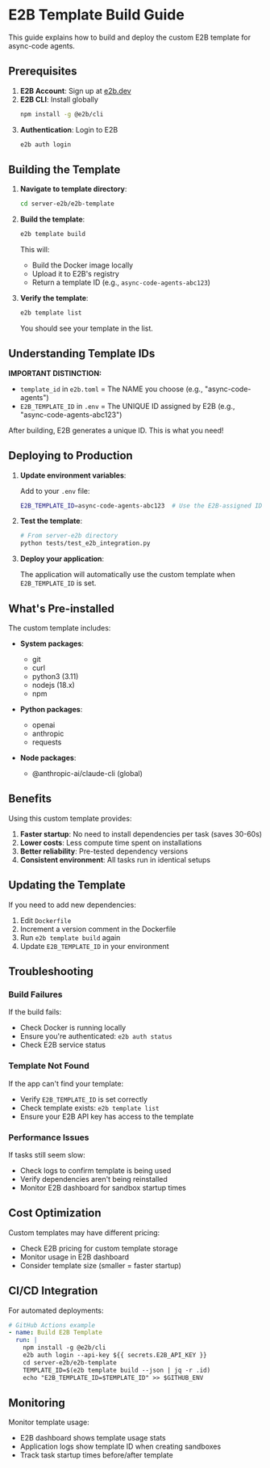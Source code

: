 # E2B Template Build Guide

This guide explains how to build and deploy the custom E2B template for async-code agents.

## Prerequisites

1. **E2B Account**: Sign up at [e2b.dev](https://e2b.dev)
2. **E2B CLI**: Install globally
   ```bash
   npm install -g @e2b/cli
   ```
3. **Authentication**: Login to E2B
   ```bash
   e2b auth login
   ```

## Building the Template

1. **Navigate to template directory**:
   ```bash
   cd server-e2b/e2b-template
   ```

2. **Build the template**:
   ```bash
   e2b template build
   ```
   
   This will:
   - Build the Docker image locally
   - Upload it to E2B's registry
   - Return a template ID (e.g., `async-code-agents-abc123`)

3. **Verify the template**:
   ```bash
   e2b template list
   ```
   
   You should see your template in the list.

## Understanding Template IDs

**IMPORTANT DISTINCTION:**
- `template_id` in `e2b.toml` = The NAME you choose (e.g., "async-code-agents")
- `E2B_TEMPLATE_ID` in `.env` = The UNIQUE ID assigned by E2B (e.g., "async-code-agents-abc123")

After building, E2B generates a unique ID. This is what you need!

## Deploying to Production

1. **Update environment variables**:
   
   Add to your `.env` file:
   ```bash
   E2B_TEMPLATE_ID=async-code-agents-abc123  # Use the E2B-assigned ID, NOT the name from e2b.toml
   ```

2. **Test the template**:
   ```bash
   # From server-e2b directory
   python tests/test_e2b_integration.py
   ```

3. **Deploy your application**:
   
   The application will automatically use the custom template when `E2B_TEMPLATE_ID` is set.

## What's Pre-installed

The custom template includes:

- **System packages**:
  - git
  - curl
  - python3 (3.11)
  - nodejs (18.x)
  - npm

- **Python packages**:
  - openai
  - anthropic
  - requests

- **Node packages**:
  - @anthropic-ai/claude-cli (global)

## Benefits

Using this custom template provides:

1. **Faster startup**: No need to install dependencies per task (saves 30-60s)
2. **Lower costs**: Less compute time spent on installations
3. **Better reliability**: Pre-tested dependency versions
4. **Consistent environment**: All tasks run in identical setups

## Updating the Template

If you need to add new dependencies:

1. Edit `Dockerfile`
2. Increment a version comment in the Dockerfile
3. Run `e2b template build` again
4. Update `E2B_TEMPLATE_ID` in your environment

## Troubleshooting

### Build Failures

If the build fails:
- Check Docker is running locally
- Ensure you're authenticated: `e2b auth status`
- Check E2B service status

### Template Not Found

If the app can't find your template:
- Verify `E2B_TEMPLATE_ID` is set correctly
- Check template exists: `e2b template list`
- Ensure your E2B API key has access to the template

### Performance Issues

If tasks still seem slow:
- Check logs to confirm template is being used
- Verify dependencies aren't being reinstalled
- Monitor E2B dashboard for sandbox startup times

## Cost Optimization

Custom templates may have different pricing:
- Check E2B pricing for custom template storage
- Monitor usage in E2B dashboard
- Consider template size (smaller = faster startup)

## CI/CD Integration

For automated deployments:

```yaml
# GitHub Actions example
- name: Build E2B Template
  run: |
    npm install -g @e2b/cli
    e2b auth login --api-key ${{ secrets.E2B_API_KEY }}
    cd server-e2b/e2b-template
    TEMPLATE_ID=$(e2b template build --json | jq -r .id)
    echo "E2B_TEMPLATE_ID=$TEMPLATE_ID" >> $GITHUB_ENV
```

## Monitoring

Monitor template usage:
- E2B dashboard shows template usage stats
- Application logs show template ID when creating sandboxes
- Track task startup times before/after template